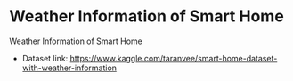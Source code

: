 # Weather Information of Smart Home
 Weather Information of Smart Home
- Dataset link:
https://www.kaggle.com/taranvee/smart-home-dataset-with-weather-information